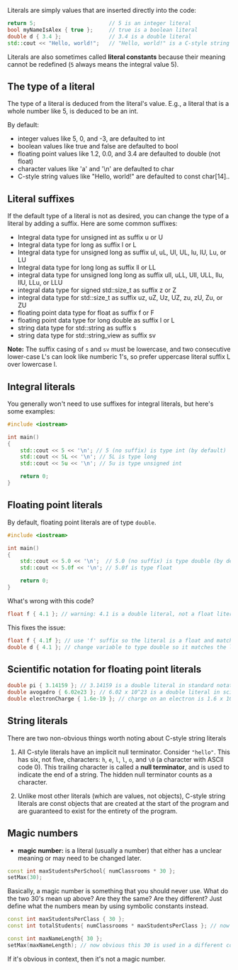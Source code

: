Literals are simply values that are inserted directly into the code:

```cpp
return 5;                       // 5 is an integer literal
bool myNameIsAlex { true };     // true is a boolean literal
double d { 3.4 };               // 3.4 is a double literal
std::cout << "Hello, world!";   // "Hello, world!" is a C-style string literal
```

Literals are also sometimes called **literal constants** because their meaning cannot be redefined (`5` always means the integral value 5).

## The type of a literal

The type of a literal is deduced from the literal's value. E.g., a literal that is a whole number like 5, is deduced to be an int.

By default:

- integer values like 5, 0, and -3, are defaulted to int
- boolean values like true and false are defaulted to bool
- floating point values like 1.2, 0.0, and 3.4 are defaulted to double (not float)
- character values like 'a' and '\n' are defaulted to char
- C-style string values like "Hello, world!" are defaulted to const char[14]..

## Literal suffixes

If the default type of a literal is not as desired, you can change the type of a literal by adding a suffix. Here are some common suffixes:

- Integral data type for unsigned int as suffix u or U
- Integral data type for long as suffix l or L
- Integral data type for unsigned long as suffix ul, uL, Ul, UL, lu, lU, Lu, or LU
- Integral data type for long long as suffix ll or LL
- integral data type for unsigned long long as suffix ull, uLL, Ull, ULL, llu, llU, LLu, or LLU
- integral data type for signed std::size_t as suffix z or Z
- integral data type for std::size_t as suffix uz, uZ, Uz, UZ, zu, zU, Zu, or ZU
- floating point data type for float as suffix f or F
- floating point data type for long double as suffix l or L
- string data type for std::string as suffix s
- string data type for std::string_view as suffix sv

**Note:** The suffix casing of `s` and `sv` must be lowercase, and two consecutive lower-case L's can look like numberic 1's, so prefer uppercase literal suffix L over lowercase l.

## Integral literals

You generally won't need to use suffixes for integral literals, but here's some examples:
```cpp
#include <iostream>

int main()
{
    std::cout << 5 << '\n'; // 5 (no suffix) is type int (by default)
    std::cout << 5L << '\n'; // 5L is type long
    std::cout << 5u << '\n'; // 5u is type unsigned int

    return 0;
}
```

## Floating point literals

By default, floating point literals are of type `double`.

```cpp
#include <iostream>

int main()
{
    std::cout << 5.0 << '\n';  // 5.0 (no suffix) is type double (by default)
    std::cout << 5.0f << '\n'; // 5.0f is type float

    return 0;
}
```
What's wrong with this code?
```cpp
float f { 4.1 }; // warning: 4.1 is a double literal, not a float literal
```

This fixes the issue:
```cpp
float f { 4.1f }; // use 'f' suffix so the literal is a float and matches variable type of float
double d { 4.1 }; // change variable to type double so it matches the literal type double
```

## Scientific notation for floating point literals
```cpp
double pi { 3.14159 }; // 3.14159 is a double literal in standard notation
double avogadro { 6.02e23 }; // 6.02 x 10^23 is a double literal in scientific notation
double electronCharge { 1.6e-19 }; // charge on an electron is 1.6 x 10^-19
```

## String literals

There are two non-obvious things worth noting about C-style string literals

1. All C-style literals have an implicit null terminator. Consider `"hello"`. This has six, not five, characters: `h`, `e`, `l`, `l`, `o`, and `\0` (a character with ASCII code 0). This trailing character is called a **null terminator**, and is used to indicate the end of a string. The hidden null terminator counts as a character.

2. Unlike most other literals (which are values, not objects),  C-style string literals are const objects that are created at the start of the program and are guaranteed to exist for the entirety of the program.

## Magic numbers

- **magic number:** is a literal (usually a number) that either has a unclear meaning or may need to be changed later.

```cpp
const int maxStudentsPerSchool{ numClassrooms * 30 };
setMax(30);
```

Basically, a magic number is something that you should never use. What do the two 30's mean up above? Are they the same? Are they different? Just define what the numbers mean by using symbolic constants instead.

```cpp
const int maxStudentsPerClass { 30 };
const int totalStudents{ numClassrooms * maxStudentsPerClass }; // now obvious what this 30 means

const int maxNameLength{ 30 };
setMax(maxNameLength); // now obvious this 30 is used in a different context
```

If it's obvious in context, then it's not a magic number.


